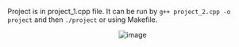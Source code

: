 Project is in project_1.cpp file. It can be run by
```g++ project_2.cpp -o project``` and then ```./project``` or using Makefile.

<p align="center">
  <img src="https://github.com/Natali124/Computer-Graphics/assets/58912325/0f6de528-7396-4932-a780-4d04c010d28a" alt="image">
</p>

